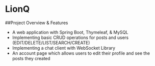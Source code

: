 # LionQ

##Project Overview & Features
- A web application with Spring Boot, Thymeleaf, & MySQL
- Implementing basic CRUD operations for posts and users (EDIT/DELETE/LIST/SEARCH/CREATE)
- Implementing a chat client with WebSocket Library
- An account page which allows users to edit their profile and see the posts they created
  
